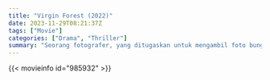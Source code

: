 ```yaml
---
title: "Virgin Forest (2022)"
date: 2023-11-29T08:21:37Z
tags: ["Movie"]
categories: ["Drama", "Thriller"]
summary: "Seorang fotografer, yang ditugaskan untuk mengambil foto bunga langka di gunung, menemukan wanita yang terjebak di rumah bordil tersembunyi bagi para penebang liar. Kini, dia harus melakukan segalanya untuk menyelamatkan mereka."
---
```


<mux-player stream-type="on-demand"
src="https://kp3d-my.sharepoint.com/personal/ryoo_kp3d_onmicrosoft_com/_layouts/15/download.aspx?share=EfqSvgbXu7lJnGUM4lL398YByI2X2S5QL4QPPmb7Q-otpg" prefer-playback="mse" controls>

</mux-player>


{{< movieinfo id="985932" >}}

<script src="https://cdn.jsdelivr.net/npm/@mux/mux-player"></script>

 <script type="application/ld+json ">
{
"@context": "https://schema.org/",
"@type": "VideoObject",
"name": "Virgin Forest (2022)",
"contentUrl": "https://stream.mux.com/Xu0201IRi6VcSWEd6qSKUTakeykgW8kAaGD6sBPMzjVus.m3u8",
"thumbnailUrl": "https://graph.org/file/aa336e456e37dc9590322.jpg?width=314&fit_mode=preserve&time=25",
"uploadDate": "2023-11-29T08:21:37Z",
}

</script>